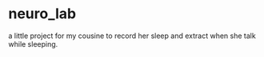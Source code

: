 # neuro_lab
a little project for my cousine to record her sleep and extract when she talk while sleeping. 
